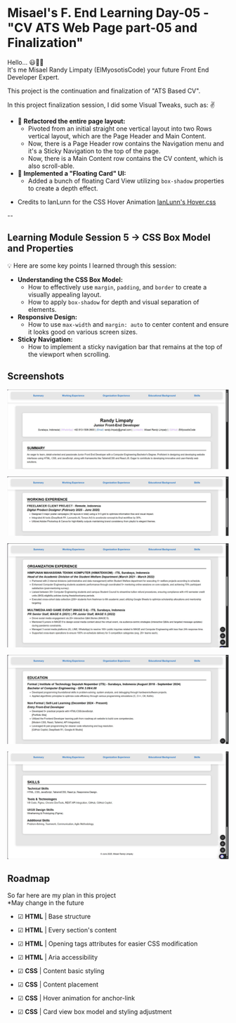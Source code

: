 # Misael's F. End Learning Day-05 - "CV ATS Web Page part-05 and Finalization"

Hello... 😃👋🏻  
It's me Misael Randy Limpaty (ElMyosotisCode) your future Front End Developer Expert.

This project is the continuation and finalization of "ATS Based CV".

In this project finalization session, I did some Visual Tweaks, such as: ✌
- 🚀 **Refactored the entire page layout:** 
    - Pivoted from an initial straight one vertical layout into two Rows vertical layout, which are the Page Header and Main Content. 
    - Now, there is a Page Header row contains the Navigation menu and it's a Sticky Navigation to the top of the page.
    - Now, there is a Main Content row contains the CV content, which is also scroll-able.
- 🎨 **Implemented a "Floating Card" UI:**
    - Added a bunch of floating Card View utilizing `box-shadow` properties to create a depth effect.

* Credits to IanLunn for the CSS Hover Animation
[IanLunn's Hover.css](https://ianlunn.github.io/Hover/)

--

## Learning Module Session 5 -> CSS Box Model and Properties

💡 Here are some key points I learned through this session:
- **Understanding the CSS Box Model:** 
    - How to effectively use `margin`, `padding`, and `border` to create a visually appealing layout.
    - How to apply `box-shadow` for depth and visual separation of elements.
- **Responsive Design:**
    - How to use `max-width` and `margin: auto` to center content and ensure it looks good on various screen sizes.
- **Sticky Navigation:**
    - How to implement a sticky navigation bar that remains at the top of the viewport when scrolling.

## Screenshots

![Web Page Screenshot 01](https://github.com/ElMyosotisCode/lrn-fe-005-cv-css-box-model/blob/main/images/webpage-screenshot-01.JPG)

![Web Page Screenshot 02](https://github.com/ElMyosotisCode/lrn-fe-005-cv-css-box-model/blob/main/images/webpage-screenshot-02.JPG)

![Web Page Screenshot 03](https://github.com/ElMyosotisCode/lrn-fe-005-cv-css-box-model/blob/main/images/webpage-screenshot-03.JPG)

![Web Page Screenshot 04](https://github.com/ElMyosotisCode/lrn-fe-005-cv-css-box-model/blob/main/images/webpage-screenshot-04.JPG)

![Web Page Screenshot 05](https://github.com/ElMyosotisCode/lrn-fe-005-cv-css-box-model/blob/main/images/webpage-screenshot-05.JPG)

## Roadmap

So far here are my plan in this project  
*May change in the future

- ☑ **HTML** | Base structure

- ☑ **HTML** | Every section's content

- ☑ **HTML** | Opening tags attributes for easier CSS modification

- ☑ **HTML** | Aria accessibility

- ☑ **CSS** | Content basic styling

- ☑ **CSS** | Content placement

- ☑ **CSS** | Hover animation for anchor-link

- ☑ **CSS** | Card view box model and styling adjustment